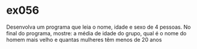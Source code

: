 # ex056
Desenvolva um programa que leia o nome, idade e sexo de 4 pessoas. No final do programa, mostre:  a média de idade do grupo, qual é o nome do homem mais velho e quantas mulheres têm menos de 20 anos
